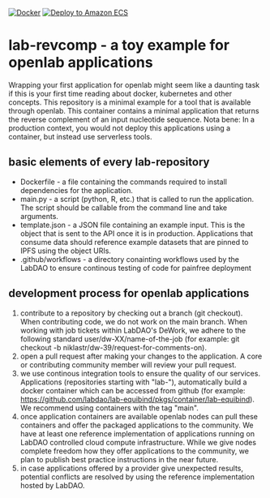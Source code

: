 [![Docker](https://github.com/labdao/lab-reverse_complement/actions/workflows/docker-publish.yml/badge.svg)](https://github.com/labdao/lab-reverse_complement/actions/workflows/docker-publish.yml)
[![Deploy to Amazon ECS](https://github.com/labdao/lab-reverse_complement/actions/workflows/aws.yml/badge.svg)](https://github.com/labdao/lab-reverse_complement/actions/workflows/aws.yml)

# lab-revcomp - a toy example for openlab applications
Wrapping your first application for openlab might seem like a daunting task if this is your first time reading about docker, kubernetes and other concepts. This repository is a minimal example for a tool that is available through openlab. This container contains a minimal application that returns the reverse complement of an input nucleotide sequence. 
Nota bene: In a production context, you would not deploy this applications using a container, but instead use serverless tools.

## basic elements of every lab-repository
* Dockerfile - a file containing the commands required to install dependencies for the application.
* main.py - a script (python, R, etc.) that is called to run the application. The script should be callable from the command line and take arguments.
* template.json - a JSON file containing an example input. This is the object that is sent to the API once it is in production. Applications that consume data should reference example datasets that are pinned to IPFS using the object URIs.
* .github/workflows - a directory conainting workflows used by the LabDAO to ensure continous testing of code for painfree deployment

## development process for openlab applications
1. contribute to a repository by checking out a branch (git checkout). When contributing code, we do not work on the main branch. When working with job tickets within LabDAO's DeWork, we adhere to the following standard  user/dw-XX/name-of-the-job (for example: git checkout -b niklastr/dw-39/request-for-comments-on). 
2. open a pull request after making your changes to the application. A core or contributing community member will review your pull request. 
3. we use continous integration tools to ensure the quality of our services. Applications (repositories starting with "lab-"), automatically build a docker container which can be accessed from github (for example: https://github.com/labdao/lab-equibind/pkgs/container/lab-equibind). We recommend using containers with the tag "main".  
4. once application containers are available openlab nodes can pull these containers and offer the packaged applications to the community. We have at least one reference implementation of applications running on LabDAO controlled cloud compute infrastructure. While we give nodes complete freedom how they offer applications to the community, we plan to publish best practice instructions in the near future. 
5. in case applications offered by a provider give unexpected results, potential conflicts are resolved by using the reference implementation hosted by LabDAO.

